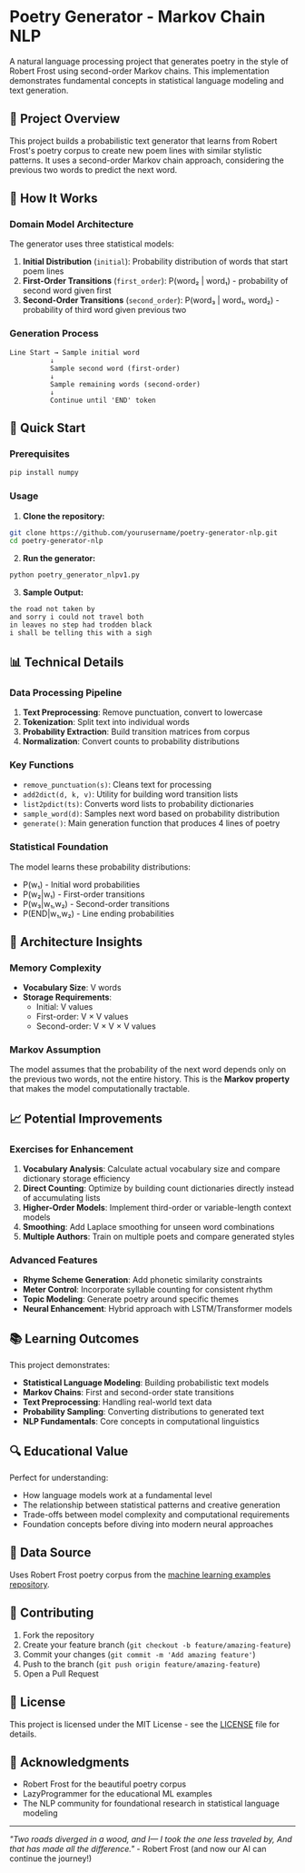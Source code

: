 # Poetry Generator - Markov Chain NLP

A natural language processing project that generates poetry in the style of Robert Frost using second-order Markov chains. This implementation demonstrates fundamental concepts in statistical language modeling and text generation.

## 🎯 Project Overview

This project builds a probabilistic text generator that learns from Robert Frost's poetry corpus to create new poem lines with similar stylistic patterns. It uses a second-order Markov chain approach, considering the previous two words to predict the next word.

## 🧠 How It Works

### Domain Model Architecture

The generator uses three statistical models:

1. **Initial Distribution** (`initial`): Probability distribution of words that start poem lines
2. **First-Order Transitions** (`first_order`): P(word₂ | word₁) - probability of second word given first
3. **Second-Order Transitions** (`second_order`): P(word₃ | word₁, word₂) - probability of third word given previous two

### Generation Process

```
Line Start → Sample initial word
          ↓
          Sample second word (first-order)
          ↓
          Sample remaining words (second-order)
          ↓
          Continue until 'END' token
```

## 🚀 Quick Start

### Prerequisites

```bash
pip install numpy
```

### Usage

1. **Clone the repository:**
```bash
git clone https://github.com/yourusername/poetry-generator-nlp.git
cd poetry-generator-nlp
```

2. **Run the generator:**
```bash
python poetry_generator_nlpv1.py
```

3. **Sample Output:**
```
the road not taken by
and sorry i could not travel both
in leaves no step had trodden black
i shall be telling this with a sigh
```

## 📊 Technical Details

### Data Processing Pipeline

1. **Text Preprocessing**: Remove punctuation, convert to lowercase
2. **Tokenization**: Split text into individual words
3. **Probability Extraction**: Build transition matrices from corpus
4. **Normalization**: Convert counts to probability distributions

### Key Functions

- `remove_punctuation(s)`: Cleans text for processing
- `add2dict(d, k, v)`: Utility for building word transition lists
- `list2pdict(ts)`: Converts word lists to probability dictionaries
- `sample_word(d)`: Samples next word based on probability distribution
- `generate()`: Main generation function that produces 4 lines of poetry

### Statistical Foundation

The model learns these probability distributions:
- P(w₁) - Initial word probabilities
- P(w₂|w₁) - First-order transitions  
- P(w₃|w₁,w₂) - Second-order transitions
- P(END|w₁,w₂) - Line ending probabilities

## 🔧 Architecture Insights

### Memory Complexity
- **Vocabulary Size**: V words
- **Storage Requirements**:
  - Initial: V values
  - First-order: V × V values  
  - Second-order: V × V × V values
  
### Markov Assumption
The model assumes that the probability of the next word depends only on the previous two words, not the entire history. This is the **Markov property** that makes the model computationally tractable.

## 📈 Potential Improvements

### Exercises for Enhancement

1. **Vocabulary Analysis**: Calculate actual vocabulary size and compare dictionary storage efficiency
2. **Direct Counting**: Optimize by building count dictionaries directly instead of accumulating lists
3. **Higher-Order Models**: Implement third-order or variable-length context models
4. **Smoothing**: Add Laplace smoothing for unseen word combinations
5. **Multiple Authors**: Train on multiple poets and compare generated styles

### Advanced Features

- **Rhyme Scheme Generation**: Add phonetic similarity constraints
- **Meter Control**: Incorporate syllable counting for consistent rhythm
- **Topic Modeling**: Generate poetry around specific themes
- **Neural Enhancement**: Hybrid approach with LSTM/Transformer models

## 📚 Learning Outcomes

This project demonstrates:
- **Statistical Language Modeling**: Building probabilistic text models
- **Markov Chains**: First and second-order state transitions
- **Text Preprocessing**: Handling real-world text data
- **Probability Sampling**: Converting distributions to generated text
- **NLP Fundamentals**: Core concepts in computational linguistics

## 🔍 Educational Value

Perfect for understanding:
- How language models work at a fundamental level
- The relationship between statistical patterns and creative generation
- Trade-offs between model complexity and computational requirements
- Foundation concepts before diving into modern neural approaches

## 📝 Data Source

Uses Robert Frost poetry corpus from the [machine learning examples repository](https://github.com/lazyprogrammer/machine_learning_examples).

## 🤝 Contributing

1. Fork the repository
2. Create your feature branch (`git checkout -b feature/amazing-feature`)
3. Commit your changes (`git commit -m 'Add amazing feature'`)
4. Push to the branch (`git push origin feature/amazing-feature`)
5. Open a Pull Request

## 📄 License

This project is licensed under the MIT License - see the [LICENSE](LICENSE) file for details.

## 🙏 Acknowledgments

- Robert Frost for the beautiful poetry corpus
- LazyProgrammer for the educational ML examples
- The NLP community for foundational research in statistical language modeling

---

*"Two roads diverged in a wood, and I— I took the one less traveled by, And that has made all the difference."* - Robert Frost (and now our AI can continue the journey!)
